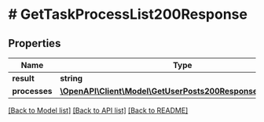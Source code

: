# # GetTaskProcessList200Response

## Properties

Name | Type | Description | Notes
------------ | ------------- | ------------- | -------------
**result** | **string** |  | [optional]
**processes** | [**\OpenAPI\Client\Model\GetUserPosts200ResponsePostsInner[]**](GetUserPosts200ResponsePostsInner.md) |  | [optional]

[[Back to Model list]](../../README.md#models) [[Back to API list]](../../README.md#endpoints) [[Back to README]](../../README.md)
